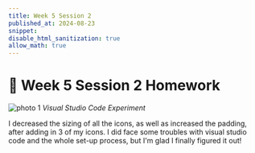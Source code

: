 ```yaml
---
title: Week 5 Session 2
published_at: 2024-08-23
snippet: 
disable_html_sanitization: true
allow_math: true
---
```


# :page_with_curl: Week 5 Session 2 Homework 
![photo 1](photos/week5.png)
*Visual Studio Code Experiment*

I decreased the sizing of all the icons, as well as increased the padding, after adding in 3 of my icons. I did face some troubles with visual studio code and the whole set-up process, but I'm glad I finally figured it out!



